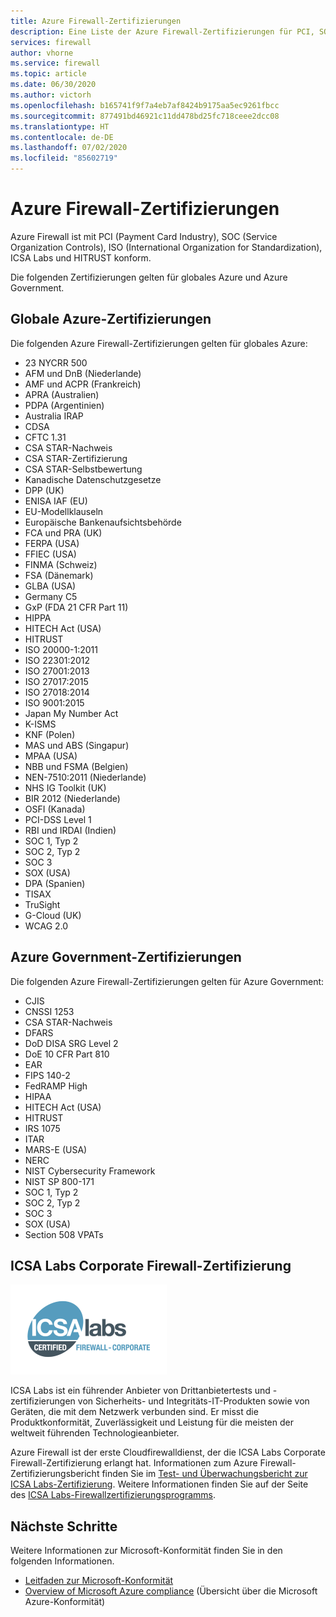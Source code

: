 ```yaml
---
title: Azure Firewall-Zertifizierungen
description: Eine Liste der Azure Firewall-Zertifizierungen für PCI, SOC, ISO und ICSA Labs
services: firewall
author: vhorne
ms.service: firewall
ms.topic: article
ms.date: 06/30/2020
ms.author: victorh
ms.openlocfilehash: b165741f9f7a4eb7af8424b9175aa5ec9261fbcc
ms.sourcegitcommit: 877491bd46921c11dd478bd25fc718ceee2dcc08
ms.translationtype: HT
ms.contentlocale: de-DE
ms.lasthandoff: 07/02/2020
ms.locfileid: "85602719"
---
```

# <a name="azure-firewall-certifications"></a>Azure Firewall-Zertifizierungen

Azure Firewall ist mit PCI (Payment Card Industry), SOC (Service Organization Controls), ISO (International Organization for Standardization), ICSA Labs und HITRUST konform.

Die folgenden Zertifizierungen gelten für globales Azure und Azure Government.

## <a name="global-azure-certifications"></a>Globale Azure-Zertifizierungen

Die folgenden Azure Firewall-Zertifizierungen gelten für globales Azure:

- 23 NYCRR 500
- AFM und DnB (Niederlande)
- AMF und ACPR (Frankreich)
- APRA (Australien)
- PDPA (Argentinien)
- Australia IRAP
- CDSA
- CFTC 1.31
- CSA STAR-Nachweis
- CSA STAR-Zertifizierung
- CSA STAR-Selbstbewertung
- Kanadische Datenschutzgesetze
- DPP (UK)
- ENISA IAF (EU)
- EU-Modellklauseln
- Europäische Bankenaufsichtsbehörde
- FCA und PRA (UK)
- FERPA (USA)
- FFIEC (USA)
- FINMA (Schweiz)
- FSA (Dänemark)
- GLBA (USA)
- Germany C5
- GxP (FDA 21 CFR Part 11)
- HIPPA
- HITECH Act (USA)
- HITRUST
- ISO 20000-1:2011
- ISO 22301:2012
- ISO 27001:2013
- ISO 27017:2015
- ISO 27018:2014
- ISO 9001:2015
- Japan My Number Act
- K-ISMS
- KNF (Polen)
- MAS und ABS (Singapur)
- MPAA (USA)
- NBB und FSMA (Belgien)
- NEN-7510:2011 (Niederlande)
- NHS IG Toolkit (UK)
- BIR 2012 (Niederlande)
- OSFI (Kanada)
- PCI-DSS Level 1
- RBI und IRDAI (Indien)
- SOC 1, Typ 2
- SOC 2, Typ 2
- SOC 3
- SOX (USA)
- DPA (Spanien)
- TISAX
- TruSight
- G-Cloud (UK)
- WCAG 2.0


## <a name="azure-government-certifications"></a>Azure Government-Zertifizierungen

Die folgenden Azure Firewall-Zertifizierungen gelten für Azure Government:

- CJIS
- CNSSI 1253
- CSA STAR-Nachweis
- DFARS
- DoD DISA SRG Level 2
- DoE 10 CFR Part 810
- EAR
- FIPS 140-2
- FedRAMP High
- HIPAA
- HITECH Act (USA)
- HITRUST
- IRS 1075
- ITAR
- MARS-E (USA)
- NERC
- NIST Cybersecurity Framework
- NIST SP 800-171
- SOC 1, Typ 2
- SOC 2, Typ 2
- SOC 3
- SOX (USA)
- Section 508 VPATs

## <a name="icsa-labs-corporate-firewall-certification"></a>ICSA Labs Corporate Firewall-Zertifizierung

![ICSA-Zertifizierung](media/overview/icsa-cert-firewall-small.png)

ICSA Labs ist ein führender Anbieter von Drittanbietertests und -zertifizierungen von Sicherheits- und Integritäts-IT-Produkten sowie von Geräten, die mit dem Netzwerk verbunden sind. Er misst die Produktkonformität, Zuverlässigkeit und Leistung für die meisten der weltweit führenden Technologieanbieter.

Azure Firewall ist der erste Cloudfirewalldienst, der die ICSA Labs Corporate Firewall-Zertifizierung erlangt hat. Informationen zum Azure Firewall-Zertifizierungsbericht finden Sie im [Test- und Überwachungsbericht zur ICSA Labs-Zertifizierung](https://aka.ms/ICSALabsCertification). Weitere Informationen finden Sie auf der Seite des [ICSA Labs-Firewallzertifizierungsprogramms](https://www.icsalabs.com/technology-program/firewalls).


## <a name="next-steps"></a>Nächste Schritte

Weitere Informationen zur Microsoft-Konformität finden Sie in den folgenden Informationen.

- [Leitfaden zur Microsoft-Konformität](https://servicetrust.microsoft.com/ViewPage/MSComplianceGuide)
- [Overview of Microsoft Azure compliance](https://gallery.technet.microsoft.com/Overview-of-Azure-c1be3942) (Übersicht über die Microsoft Azure-Konformität)
